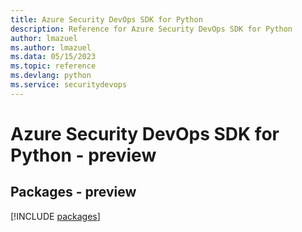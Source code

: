 ```yaml
---
title: Azure Security DevOps SDK for Python
description: Reference for Azure Security DevOps SDK for Python
author: lmazuel
ms.author: lmazuel
ms.data: 05/15/2023
ms.topic: reference
ms.devlang: python
ms.service: securitydevops
---
```

# Azure Security DevOps SDK for Python - preview
## Packages - preview
[!INCLUDE [packages](security-devops-index.md)]